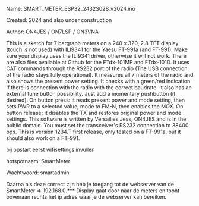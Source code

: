 Name:		SMART_METER_ESP32_2432S028_v2024.ino

Created:	2024 and also under construction

Author:	ON4JES / ON7LSP / ON3VNA


 This is a sketch for 7 bargraph meters on a 240 x 320, 2.8 TFT display (touch is not used) with ILI9341 for the Yaesu FT-991a (and FT-991).
 Make sure your display uses the ILI9341 driver, otherwise it will not work.
 There are also files available at Github for the FTdx-101MP and FTdx-101D.
 It uses CAT commands through the RS232 port of the radio (The USB connection of the radio stays fully operational).
 It measures all 7 meters of the radio and also shows the present power setting.
 It checks with a green/red indication if there is connection with the radio with the correct baudrate.
 It also has an external tune button possibility. Just add a momentary pushbutton (if desired).
 On button press: it reads present power and mode setting, then sets PWR to a selected value, mode to FM-N, then enables the MOX.
 On button release: it disables the TX and restores original power and mode settings.
 This software is written by Versailles Jess, ON4JES and is in the public domain.
 You must set the transceiver's RS232 connection to 38400 bps.
 This is version 1234.T first release, only tested on a FT-991a, but it should also work on a FT-991.

 bij opstart eerst wifisettings invullen
 
 hotspotnaam: SmartMeter 
 
 Wachtwoord: smartadmin
 

 Daarna als deze correct zijn heb je toegang tot de webserver van de SmartMeter => 192.168.0.***
 Display gaat door naar de meters en toont bovenaan rechts het ip adres waar je de webserver kan bereiken.

